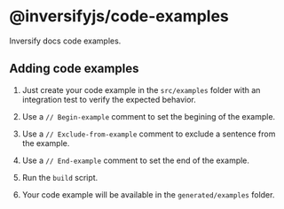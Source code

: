 # @inversifyjs/code-examples

Inversify docs code examples.

## Adding code examples

1. Just create your code example in the `src/examples` folder with an integration test to verify the expected behavior.
2. Use a `// Begin-example` comment to set the begining of the example.
3. Use a `// Exclude-from-example` comment to exclude a sentence from the example.
4. Use a `// End-example` comment to set the end of the example.

2. Run the `build` script.
3. Your code example will be available in the `generated/examples` folder.

